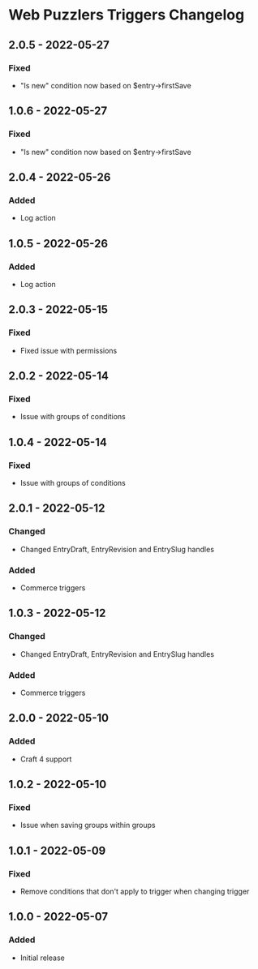 # Web Puzzlers Triggers Changelog

## 2.0.5 - 2022-05-27

### Fixed
- "Is new" condition now based on $entry->firstSave

## 1.0.6 - 2022-05-27

### Fixed
- "Is new" condition now based on $entry->firstSave

## 2.0.4 - 2022-05-26

### Added
- Log action

## 1.0.5 - 2022-05-26

### Added
- Log action

## 2.0.3 - 2022-05-15

### Fixed
- Fixed issue with permissions

## 2.0.2 - 2022-05-14

### Fixed
- Issue with groups of conditions

## 1.0.4 - 2022-05-14

### Fixed
- Issue with groups of conditions

## 2.0.1 - 2022-05-12

### Changed
- Changed EntryDraft, EntryRevision and EntrySlug handles

### Added
- Commerce triggers

## 1.0.3 - 2022-05-12

### Changed
- Changed EntryDraft, EntryRevision and EntrySlug handles

### Added
- Commerce triggers

## 2.0.0 - 2022-05-10

### Added
- Craft 4 support

## 1.0.2 - 2022-05-10

### Fixed
- Issue when saving groups within groups

## 1.0.1 - 2022-05-09

### Fixed
- Remove conditions that don't apply to trigger when changing trigger

## 1.0.0 - 2022-05-07

### Added
- Initial release